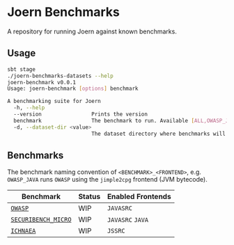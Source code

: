Joern Benchmarks
================

A repository for running Joern against known benchmarks.

## Usage

```bash
sbt stage
./joern-benchmarks-datasets --help
joern-benchmark v0.0.1
Usage: joern-benchmark [options] benchmark

A benchmarking suite for Joern
  -h, --help
  --version                Prints the version
  benchmark                The benchmark to run. Available [ALL,OWASP_JAVASRC,OWASP_JAVA,SECURIBENCH_MICRO_JAVASRC,SECURIBENCH_MICRO_JAVA]
  -d, --dataset-dir <value>
                           The dataset directory where benchmarks will be downloaded to. Default is `./workspace`.
```

## Benchmarks

The benchmark naming convention of `<BENCHMARK>_<FRONTEND>`, e.g. `OWASP_JAVA` runs `OWASP` using the `jimple2cpg`
frontend (JVM bytecode).

| Benchmark                                                             | Status | Enabled Frontends |
|-----------------------------------------------------------------------|--------|-------------------|
| [`OWASP`](https://owasp.org/www-project-benchmark/)                   | WIP    | `JAVASRC`         |
| [`SECURIBENCH_MICRO`](https://github.com/too4words/securibench-micro) | WIP    | `JAVASRC` `JAVA`  |
| [`ICHNAEA`](https://www.franktip.org/pubs/tse2020.pdf)                | WIP    | `JSSRC`           |
